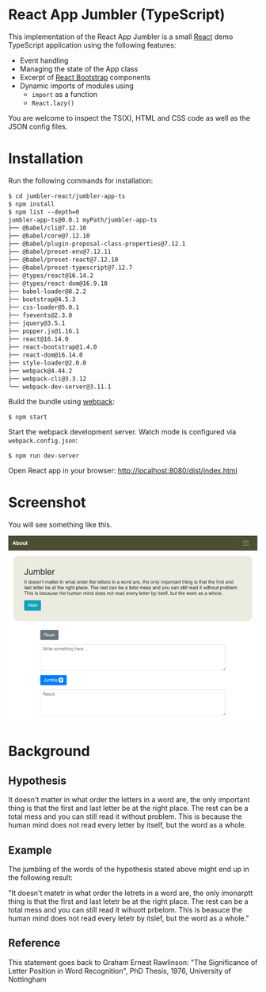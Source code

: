 # React App Jumbler (TypeScript)

This implementation of the React App Jumbler is a small [React](https://reactjs.org) demo TypeScript application using the following features:

- Event handling
- Managing the state of the App class
- Excerpt of [React Bootstrap](https://react-bootstrap.github.io) components
- Dynamic imports of modules using
  - `import` as a function
  - `React.lazy()`

You are welcome to inspect the TS(X), HTML and CSS code as well as the JSON config files.

# Installation

Run the following commands for installation:

```
$ cd jumbler-react/jumbler-app-ts
$ npm install
$ npm list --depth=0
jumbler-app-ts@0.0.1 myPath/jumbler-app-ts
├── @babel/cli@7.12.10
├── @babel/core@7.12.10
├── @babel/plugin-proposal-class-properties@7.12.1
├── @babel/preset-env@7.12.11
├── @babel/preset-react@7.12.10
├── @babel/preset-typescript@7.12.7
├── @types/react@16.14.2
├── @types/react-dom@16.9.10
├── babel-loader@8.2.2
├── bootstrap@4.5.3
├── css-loader@5.0.1
├── fsevents@2.3.0
├── jquery@3.5.1
├── popper.js@1.16.1
├── react@16.14.0
├── react-bootstrap@1.4.0
├── react-dom@16.14.0
├── style-loader@2.0.0
├── webpack@4.44.2
├── webpack-cli@3.3.12
└── webpack-dev-server@3.11.1
```

Build the bundle using [webpack](https://webpack.js.org):

```
$ npm start
```

Start the webpack development server. Watch mode is configured via `webpack.config.json`:

```
$ npm run dev-server
```

Open React app in your browser: [http://localhost:8080/dist/index.html](http://localhost:8080/dist/index.html)

# Screenshot

You will see something like this.

![alt text](./page.png)

# Background

## Hypothesis

It doesn't matter in what order the letters in a word are, the only important thing is that the first and last letter be at the right place. The rest can be a total mess and you can still read it without problem. This is because the human mind does not read every letter by itself, but the word as a whole.

## Example

The jumbling of the words of the hypothesis stated above might end up in the following result:

"It doesn't matetr in what order the letrets in a word are, the only imonarptt thing is that the first and last letetr be at the right place. The rest can be a total mess and you can still read it wihuott prbelom. This is beasuce the human mind does not read every letetr by itslef, but the word as a whole."

## Reference

This statement goes back to Graham Ernest Rawlinson: "The Significance of Letter Position in Word Recognition", PhD Thesis, 1976, University of Nottingham
